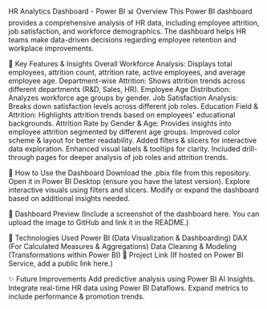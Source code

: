 HR Analytics Dashboard - Power BI
📊 Overview
This Power BI dashboard provides a comprehensive analysis of HR data, including employee attrition, job satisfaction, and workforce demographics. The dashboard helps HR teams make data-driven decisions regarding employee retention and workplace improvements.

📌 Key Features & Insights
Overall Workforce Analysis: Displays total employees, attrition count, attrition rate, active employees, and average employee age.
Department-wise Attrition: Shows attrition trends across different departments (R&D, Sales, HR).
Employee Age Distribution: Analyzes workforce age groups by gender.
Job Satisfaction Analysis: Breaks down satisfaction levels across different job roles.
Education Field & Attrition: Highlights attrition trends based on employees' educational backgrounds.
Attrition Rate by Gender & Age: Provides insights into employee attrition segmented by different age groups.
Improved color scheme & layout for better readability.
Added filters & slicers for interactive data exploration.
Enhanced visual labels & tooltips for clarity.
Included drill-through pages for deeper analysis of job roles and attrition trends.

📂 How to Use the Dashboard
Download the .pbix file from this repository.
Open it in Power BI Desktop (ensure you have the latest version).
Explore interactive visuals using filters and slicers.
Modify or expand the dashboard based on additional insights needed.

📸 Dashboard Preview
(Include a screenshot of the dashboard here. You can upload the image to GitHub and link it in the README.)


📌 Technologies Used
Power BI (Data Visualization & Dashboarding)
DAX (For Calculated Measures & Aggregations)
Data Cleaning & Modeling (Transformations within Power BI)
🔗 Project Link
(If hosted on Power BI Service, add a public link here.)

✨ Future Improvements
Add predictive analysis using Power BI AI Insights.
Integrate real-time HR data using Power BI Dataflows.
Expand metrics to include performance & promotion trends.
